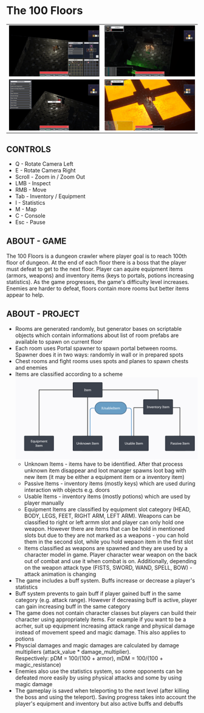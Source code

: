 <h1>The 100 Floors</h1>

<table>
<tbody>
  <tr>
    <td><img src="readme/screenshots/ss1.PNG" alt="screenshoot1"></td>
    <td><img src="readme/screenshots/ss2.PNG" alt="screenshoot2"></td>
  </tr>
  <tr>
    <td><img src="readme/screenshots/ss3.PNG" alt="screenshoot3"></td>
    <td><img src="readme/screenshots/ss4.PNG" alt="screenshoot4"></td>
  </tr>
</tbody>
</table>

<h2>CONTROLS</h2>

<ul>
    <li>Q - Rotate Camera Left</li>
    <li>E - Rotate Camera Right
    <li>Scroll - Zoom in / Zoom Out</li>
    <li>LMB - Inspect</li>
    <li>RMB - Move</li>
    <li>Tab - Inventory / Equipment</li>
    <li>I - Statistics</li>
    <li>M - Map</li>
    <li>C - Console</li>
    <li>Esc - Pause</li>
</ul>

<h2>ABOUT - GAME</h2>
<p>The 100 Floors is a dungeon crawler where player goal is to reach 100th floor of dungeon. 
    At the end of each floor there is a boss that the player must defeat to get to the next floor. 
    Player can aquire equipment items (armors, weapons) and inventory items (keys to portals, potions increasing statistics). 
    As the game progresses, the game's difficulty level increases. Enemies are harder to defeat, floors contain more rooms but better items appear to help.
</p>
<h2>ABOUT - PROJECT</h2>
<ul>
    <li>Rooms are generated randomly, but generator bases on scriptable objects which contain informations about list of room prefabs are available to spawn on current floor</li>
    <li>Each room uses Portal spawner to spawn portal between rooms. Spawner does it in two ways: randomly in wall or in prepared spots</li>
    <li>Chest rooms and fight rooms uses spots and planes to spawn chests and enemies</li>
    <li>Items are classified according to a scheme
      <img src="readme/items_classification.PNG" alt="items_classification">
        <ul>
            <li>Unknown Items - items have to be identified. After that process unknown item disappear and loot manager spawns loot bag with new item (it may be either a equipment item or a inventory item)</li>
            <li>Passive Items - inventory items (mostly keys) which are used during interaction with objects e.g. doors</li>
            <li>Usable Items - inventory items (mostly potions) which are used by player manually</li>
            <li>Equipment Items are classified by equipment slot category (HEAD, BODY, LEGS, FEET, RIGHT ARM, LEFT ARM). Weapons can be classified to right or left armm slot and player can only hold one weapon. 
                However there are items that can be hold in mentioned slots but due to they are not marked as a weapons - you can hold them in the second slot, while you hold wepaon item in the first slot</li>
            <li>Items classified as weapons are spawned and they are used by a character model in game. Player character wear weapon on the back out of combat and use it when combat is on. Additionally, depending on the weapon attack type (FISTS, SWORD, WAND, SPELL, BOW) - attack animation is changing</li>
        </ul>
    </li>
          
  <li>The game includes a buff system. Buffs increase or decrease a player's statistics</li>
  <li>Buff system prevents to gain buff if player gained buff in the same category (e.g. attack range). However if decreasing buff is active, player can gain increasing buff in the same category</li>
  <li>The game does not contain character classes but players can build their character using appropriately items. For example if you want to be a acrher, suit up equipment increasing attack range and physical damage instead of movement speed and magic damage. This also applies to potions</li>
  <li>Physcial damages and magic damages are calculated by damage multipliers (attack_value * damage_multiplier).
    <br>Respectively: pDM = 100/(100 + armor), mDM = 100/(100 + magic_resistance)</li>
  <li>Enemies also use the statistics system, so some opponents can be defeated more easily by using physical attacks and some by using magic damage</li>
  <li>The gameplay is saved when teleporting to the next level (after killing the boss and using the teleport). Saving progress takes into account the player's equipment and inventory but also active buffs and debuffs</li>
  </ul>
